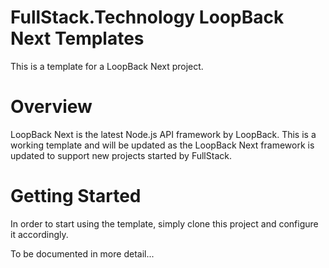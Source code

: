 # FullStack.Technology LoopBack Next Templates

This is a template for a LoopBack Next project.

# Overview
LoopBack Next is the latest Node.js API framework by LoopBack. This is a working template and will be updated as the LoopBack Next framework is updated to support new projects started by FullStack.

# Getting Started
In order to start using the template, simply clone this project and configure it accordingly.

To be documented in more detail...